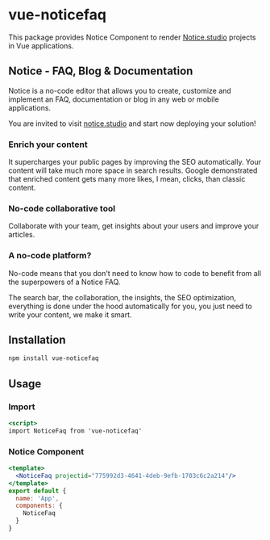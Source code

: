 # vue-noticefaq
This package provides Notice Component to render [Notice.studio](https://notice.studio/) projects in Vue applications.

## Notice - FAQ, Blog & Documentation
Notice is a no-code editor that allows you to create, customize and implement an FAQ, documentation or blog in any web or mobile applications.

You are invited to visit [notice.studio](https://notice.studio/) and start now deploying your solution!

### Enrich your content
It supercharges your public pages by improving the SEO automatically. Your content will take much more space in search results. Google demonstrated that enriched content gets many more likes, I mean, clicks, than classic content.

### No-code collaborative tool
Collaborate with your team, get insights about your users and improve your articles.

### A no-code platform?
No-code means that you don't need to know how to code to benefit from all the superpowers of a Notice FAQ.

The search bar, the collaboration, the insights, the SEO optimization, everything is done under the hood automatically for you, you just need to write your content, we make it smart.


## Installation

```bash
npm install vue-noticefaq
```

## Usage

### Import
```jsx
<script>
import NoticeFaq from 'vue-noticefaq'
```

### Notice Component 
```jsx
<template>
  <NoticeFaq projectid="775992d3-4641-4deb-9efb-1703c6c2a214"/>
</template>
export default {
  name: 'App',
  components: {
    NoticeFaq
  }
}

```

